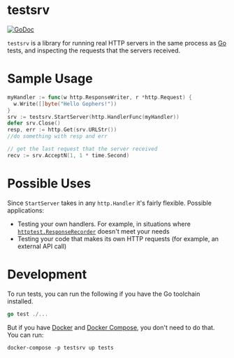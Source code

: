 # testsrv

[![GoDoc](https://godoc.org/github.com/arschles/testsrv?status.svg)](https://godoc.org/github.com/arschles/testsrv)

`testsrv` is a library for running real HTTP servers in the same process as
[Go](http://golang.org) tests, and inspecting the requests that the servers received.

# Sample Usage

```go
myHandler := func(w http.ResponseWriter, r *http.Request) {
  w.Write([]byte("Hello Gophers!"))
}
srv := testsrv.StartServer(http.HandlerFunc(myHandler))
defer srv.Close()
resp, err := http.Get(srv.URLStr())
//do something with resp and err

// get the last request that the server received
recv := srv.AcceptN(1, 1 * time.Second)
```

# Possible Uses
Since `StartServer` takes in any `http.Handler` it's fairly flexible. Possible applications:

- Testing your own handlers. For example, in situations where [`httptest.ResponseRecorder`](http://godoc.org/net/http/httptest#ResponseRecorder) doesn't meet your needs
- Testing your code that makes its own HTTP requests (for example, an external API call)

# Development

To run tests, you can run the following if you have the Go toolchain installed.

```go
go test ./...
```

But if you have [Docker](https://www.docker.com/) and 
[Docker Compose](https://docs.docker.com/compose/), you don't need to do that.
You can run:

```console
docker-compose -p testsrv up tests
```

